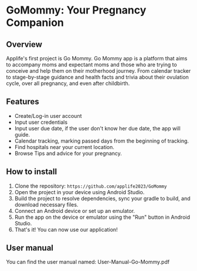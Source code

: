 
# GoMommy: Your Pregnancy Companion

## Overview

Applife's first project is Go Mommy. Go Mommy app is a platform that aims to accompany moms and expectant moms and those who are trying to conceive and help them on their motherhood journey. From calendar tracker to stage-by-stage guidance and health facts and trivia about their ovulation cycle, over all pregnancy, and even after childbirth.


## Features

- Create/Log-in user account
- Input user credentials
- Input user due date, if the user don't know her due date, the app will guide.
- Calendar tracking, marking passed days from the beginning of tracking.
- Find hospitals near your current location.
- Browse Tips and advice for your pregnancy.


## How to install

1. Clone the repository: `https://github.com/applife2023/GoMommy`
2. Open the project in your device using Android Studio.
3. Build the project to resolve dependencies, sync your gradle to build, and download necessary files.
4. Connect an Android device or set up an emulator.
5. Run the app on the device or emulator using the "Run" button in Android Studio.
6. That's it! You can now use our application!

## User manual
You can find the user manual named: User-Manual-Go-Mommy.pdf